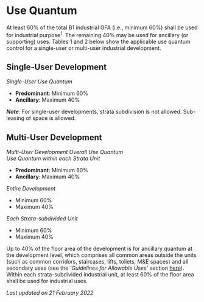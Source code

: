 # Use Quantum

At least 60% of the total B1 industrial GFA (i.e., minimum 60%) shall be used for industrial purpose<sup>1</sup>. The remaining 40% may be used for ancillary (or supporting) uses. Tables 1 and 2 below show the applicable use quantum control for a single-user or multi-user industrial development.

## Single-User Development

*Single-User Use Quantum*

- **Predominant**: Minimum 60%
- **Ancillary**: Maximum 40%

***Note***: For single-user developments, strata subdivision is not allowed. Sub-leasing of space is allowed.

## Multi-User Development

*Multi-User Development Overall Use Quantum*  
*Use Quantum within each Strata Unit*

- **Predominant**: Minimum 60%
- **Ancillary**: Maximum 40%

*Entire Development*  

- Minimum 60%
- Maximum 40%

*Each Strata-subdivided Unit*  

- Minimum 60%
- Maximum 40%

Up to 40% of the floor area of the development is for ancillary quantum at the development level, which comprises all common areas outside the units (such as common corridors, staircases, lifts, toilets, M&E spaces) and all secondary uses (see the *‘Guidelines for Allowable Uses’* section [here](https://www.ura.gov.sg/Corporate/Guidelines/Development-Control/Non-Residential/B1/Allowable-Uses)). Within each strata-subdivided industrial unit, at least 60% of the floor area shall be used for industrial uses.

*Last updated on 21 February 2022*
